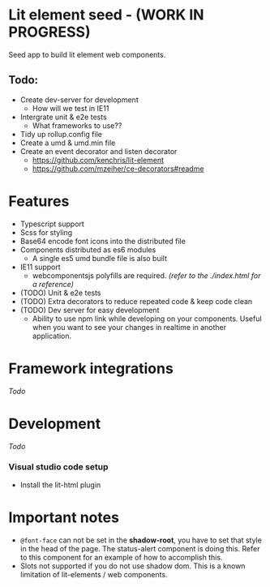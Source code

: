 # Lit element seed - (WORK IN PROGRESS)

Seed app to build lit element web components.

## Todo:

* Create dev-server for development
  * How will we test in IE11
* Intergrate unit & e2e tests
  * What frameworks to use??
* Tidy up rollup.config file
* Create a umd & umd.min file
* Create an event decorator and listen decorator
  * https://github.com/kenchris/lit-element
  * https://github.com/mzeiher/ce-decorators#readme

# Features

* Typescript support
* Scss for styling
* Base64 encode font icons into the distributed file
* Components distributed as es6 modules
  * A single es5 umd bundle file is also built
* IE11 support
  * webcomponentsjs polyfills are required. _(refer to the ./index.html for a reference)_
* (TODO) Unit & e2e tests
* (TODO) Extra decorators to reduce repeated code & keep code clean
* (TODO) Dev server for easy development
  * Ability to use npm link while developing on your components. Useful when you want to see your changes in realtime in another application.

# Framework integrations

_Todo_

# Development

_Todo_

### Visual studio code setup

* Install the lit-html plugin

# Important notes

* ``@font-face`` can not be set in the __shadow-root__, you have to set that style in the head of the page. The status-alert component is doing this. Refer to this component for an example of how to accomplish this.
* Slots not supported if you do not use shadow dom. This is a known limitation of lit-elements / web components.

